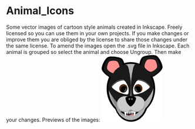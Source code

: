 # Animal_Icons
Some vector images of cartoon style animals created in Inkscape.
Freely licensed so you can use them in your own projects. If you make changes or improve them you are obliged by the license to share those changes under the same license.
To amend the images open the .svg file in Inkscape. Each animal is grouped so select the animal and choose Ungroup. Then make your changes.
Previews of the images:
![Badger](PNG/badger.png)
